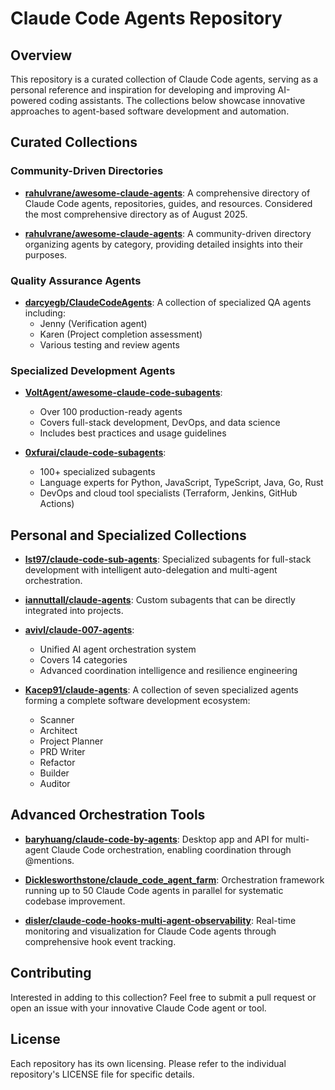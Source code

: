 # Claude Code Agents Repository

## Overview

This repository is a curated collection of Claude Code agents, serving as a personal reference and inspiration for developing and improving AI-powered coding assistants. The collections below showcase innovative approaches to agent-based software development and automation.

## Curated Collections

### Community-Driven Directories

- **[rahulvrane/awesome-claude-agents](https://github.com/rahulvrane/awesome-claude-agents)**: A comprehensive directory of Claude Code agents, repositories, guides, and resources. Considered the most comprehensive directory as of August 2025.

- **[rahulvrane/awesome-claude-agents](https://github.com/rahulvrane/awesome-claude-agents)**: A community-driven directory organizing agents by category, providing detailed insights into their purposes.

### Quality Assurance Agents

- **[darcyegb/ClaudeCodeAgents](https://github.com/darcyegb/ClaudeCodeAgents)**: A collection of specialized QA agents including:
  - Jenny (Verification agent)
  - Karen (Project completion assessment)
  - Various testing and review agents

### Specialized Development Agents

- **[VoltAgent/awesome-claude-code-subagents](https://github.com/VoltAgent/awesome-claude-code-subagents)**: 
  - Over 100 production-ready agents
  - Covers full-stack development, DevOps, and data science
  - Includes best practices and usage guidelines

- **[0xfurai/claude-code-subagents](https://github.com/0xfurai/claude-code-subagents)**: 
  - 100+ specialized subagents
  - Language experts for Python, JavaScript, TypeScript, Java, Go, Rust
  - DevOps and cloud tool specialists (Terraform, Jenkins, GitHub Actions)

## Personal and Specialized Collections

- **[lst97/claude-code-sub-agents](https://github.com/lst97/claude-code-sub-agents)**: Specialized subagents for full-stack development with intelligent auto-delegation and multi-agent orchestration.

- **[iannuttall/claude-agents](https://github.com/iannuttall/claude-agents)**: Custom subagents that can be directly integrated into projects.

- **[avivl/claude-007-agents](https://github.com/avivl/claude-007-agents)**: 
  - Unified AI agent orchestration system
  - Covers 14 categories
  - Advanced coordination intelligence and resilience engineering

- **[Kacep91/claude-agents](https://github.com/Kacep91/claude-agents)**: A collection of seven specialized agents forming a complete software development ecosystem:
  - Scanner
  - Architect
  - Project Planner
  - PRD Writer
  - Refactor
  - Builder
  - Auditor

## Advanced Orchestration Tools

- **[baryhuang/claude-code-by-agents](https://github.com/baryhuang/claude-code-by-agents)**: Desktop app and API for multi-agent Claude Code orchestration, enabling coordination through @mentions.

- **[Dicklesworthstone/claude_code_agent_farm](https://github.com/Dicklesworthstone/claude_code_agent_farm)**: Orchestration framework running up to 50 Claude Code agents in parallel for systematic codebase improvement.

- **[disler/claude-code-hooks-multi-agent-observability](https://github.com/disler/claude-code-hooks-multi-agent-observability)**: Real-time monitoring and visualization for Claude Code agents through comprehensive hook event tracking.

## Contributing

Interested in adding to this collection? Feel free to submit a pull request or open an issue with your innovative Claude Code agent or tool.

## License

Each repository has its own licensing. Please refer to the individual repository's LICENSE file for specific details.